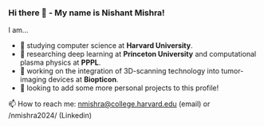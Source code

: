 ### Hi there 👋 - My name is Nishant Mishra!

I am...
- 🌱 studying computer science at **Harvard University**.
- 🔬 researching deep learning at **Princeton University** and computational plasma physics at **PPPL**.
- 🔭 working on the integration of 3D-scanning technology into tumor-imaging devices at **Biopticon**.
- 🤔 looking to add some more personal projects to this profile!

📫 How to reach me: nmishra@college.harvard.edu (email) or /nmishra2024/ (Linkedin)
